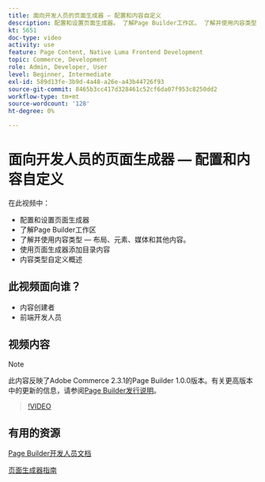 ```yaml
---
title: 面向开发人员的页面生成器 — 配置和内容自定义
description: 配置和设置页面生成器​。 了解Page Builder工作区​。 了解并使用内容类型 — 布局、元素、媒体和其他内容​。 使用页面生成器添加目录内容。
kt: 5651
doc-type: video
activity: use
feature: Page Content, Native Luma Frontend Development
topic: Commerce, Development
role: Admin, Developer, User
level: Beginner, Intermediate
exl-id: 589d13fe-3b9d-4a48-a26e-a43b44726f93
source-git-commit: 8465b3cc417d328461c52cf6da07f953c8250dd2
workflow-type: tm+mt
source-wordcount: '128'
ht-degree: 0%

---
```


# 面向开发人员的页面生成器 — 配置和内容自定义

在此视频中：

- 配置和设置页面生成器&#x200B;
- 了解Page Builder工作区&#x200B;
- 了解并使用内容类型 — 布局、元素、媒体和其他内容&#x200B;。
- 使用页面生成器添加目录内容
- 内容类型自定义概述

## 此视频面向谁？

- 内容创建者
- 前端开发人员

## 视频内容

>[!NOTE]
>
>此内容反映了Adobe Commerce 2.3.1的Page Builder 1.0.0版本。有关更高版本中的更新的信息，请参阅[Page Builder发行说明](https://experienceleague.adobe.com/docs/commerce-admin/page-builder/release-notes.html)。

>[!VIDEO](https://video.tv.adobe.com/v/35710?quality=12&learn=on)

## 有用的资源

[Page Builder开发人员文档](https://developer.adobe.com/commerce/frontend-core/page-builder/)

[页面生成器指南](https://experienceleague.adobe.com/docs/commerce-admin/page-builder/introduction.html)
